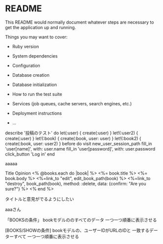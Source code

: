 # README

This README would normally document whatever steps are necessary to get the
application up and running.

Things you may want to cover:

* Ruby version

* System dependencies

* Configuration

* Database creation

* Database initialization

* How to run the test suite

* Services (job queues, cache servers, search engines, etc.)

* Deployment instructions

* ...

describe '投稿のテスト' do
  let(:user) { create(:user) }
  let!(:user2) { create(:user) }
  let!(:book) { create(:book, user: user) }
  let!(:book2) { create(:book, user: user2) }
  before do
    visit new_user_session_path
    fill_in 'user[name]', with: user.name
    fill_in 'user[password]', with: user.password
    click_button 'Log in'
  end

aaaaa

















<thead>
    <tr> 
      <th></th>
      <th>Title</th>
      <th>Opinion</th>
      <th colspan="3"></th>
    </tr>
  </thead>

  <tbody>
  <% @books.each do |book| %>
  <tr>
  <td><%= book.title %></td>
  <td><%= book.body %></td>
  <td><%=link_to "edit", edit_book_path(book) %></td>
  <td><%=link_to "destroy", book_path(book), method: :delete, data: {confirm: "Are you sure?"} %>
  </td>
  </tr>
  <% end %>
  </tbody>
</table>


タイトルと意見がでるようにしたい


aaaさん

「BOOKSの条件」
bookモデルののすべてのデータ
一つ一つ順番に表示させる

[BOOKS/SHOWの条件]
bookモデルの、ユーザーIDがURLのIDと
一致するデーターすべて
一つ一つ順番に表示させる
